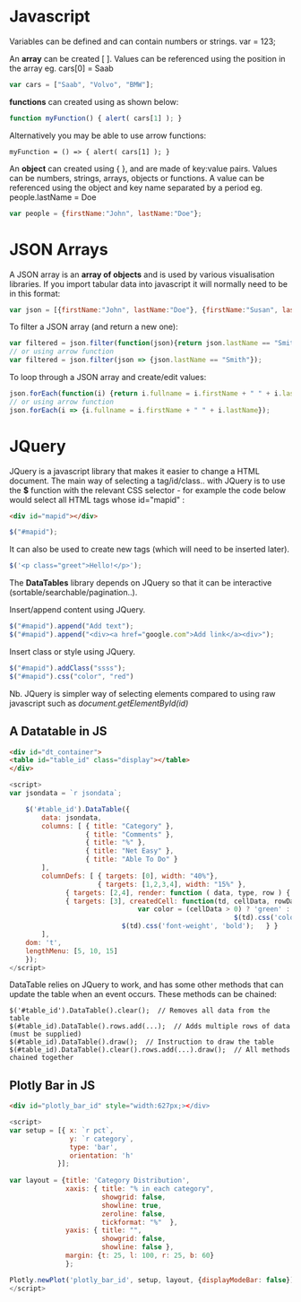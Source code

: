 # Javascript
Variables can be defined and can contain numbers or strings.
  var = 123;

An **array** can be created [ ]. Values can be referenced using the position in the array eg. cars[0] = Saab
```js
var cars = ["Saab", "Volvo", "BMW"];
```

**functions** can created using as shown below:
```js
function myFunction() { alert( cars[1] ); }
```
Alternatively you may be able to use arrow functions:
```
myFunction = () => { alert( cars[1] ); }
```

An **object** can created using { }, and are made of key:value pairs. Values can be numbers, strings, arrays, objects or functions. A value can be referenced using the object and key name separated by a period eg. people.lastName = Doe
```js
var people = {firstName:"John", lastName:"Doe"};     
```

# JSON Arrays
A JSON array is an **array of objects** and is used by various visualisation libraries. If you import tabular data into javascript it will normally need to be in this format:  
```js
var json = [{firstName:"John", lastName:"Doe"}, {firstName:"Susan", lastName:"Smith"}, {firstName:"David", lastName:"Jones"}];     
```

To filter a JSON array (and return a new one):
```js
var filtered = json.filter(function(json){return json.lastName == "Smith"});
// or using arrow function
var filtered = json.filter(json => {json.lastName == "Smith"});
```

To loop through a JSON array and create/edit values:
```js
json.forEach(function(i) {return i.fullname = i.firstName + " " + i.lastName});
// or using arrow function
json.forEach(i => {i.fullname = i.firstName + " " + i.lastName});
```



# JQuery
JQuery is a javascript library that makes it easier to change a HTML document. The main way of selecting a tag/id/class.. with JQuery is to use the **$** function with the relevant CSS selector - for example the code below would select all HTML tags whose id="mapid" :
```html
<div id="mapid"></div>
```
```js
$("#mapid");
```
It can also be used to create new tags (which will need to be inserted later).
```js
$('<p class="greet">Hello!</p>');
```
The **DataTables** library depends on JQuery so that it can be interactive (sortable/searchable/pagination..). 

Insert/append content using JQuery. 
```js
$("#mapid").append("Add text");  
$("#mapid").append("<div><a href="google.com">Add link</a><div>");
```
Insert class or style using JQuery. 
```js
$("#mapid").addClass("ssss");
$("#mapid").css("color", "red")
```

Nb. JQuery is simpler way of selecting elements compared to using raw javascript such as *document.getElementById(id)* 




## A Datatable in JS
```html
<div id="dt_container">
<table id="table_id" class="display"></table>
</div>
```
```js
<script>
var jsondata = `r jsondata`;

    $('#table_id').DataTable({
        data: jsondata,
        columns: [ { title: "Category" },
                   { title: "Comments" },
                   { title: "%" },
                   { title: "Net Easy" },
                   { title: "Able To Do" }
        ],
        columnDefs: [ { targets: [0], width: "40%"},
                      { targets: [1,2,3,4], width: "15%" },
		      { targets: [2,4], render: function ( data, type, row ) { return data*100 + "%"; } },
		      { targets: [3], createdCell: function(td, cellData, rowData, row, col) {
		      					var color = (cellData > 0) ? 'green' : 'red';
                                                        $(td).css('color', color);
							$(td).css('font-weight', 'bold');	} }
        ],
	dom: 't',
	lengthMenu: [5, 10, 15]
    });
</script>
```
DataTable relies on JQuery to work, and has some other methods that can update the table when an event occurs. These methods can be chained: 
```
$('#table_id').DataTable().clear();  // Removes all data from the table
$(#table_id).DataTable().rows.add(...);  // Adds multiple rows of data (must be supplied)
$(#table_id).DataTable().draw();  // Instruction to draw the table
$(#table_id).DataTable().clear().rows.add(...).draw();  // All methods chained together
```

## Plotly Bar in JS
```html
<div id="plotly_bar_id" style="width:627px;></div>
```
```js
<script>
var setup = [{ x: `r pct`,
               y: `r category`,
               type: 'bar',
               orientation: 'h'
            }];
            
var layout = {title: 'Category Distribution',
              xaxis: { title: "% in each category",
                       showgrid: false,
                       showline: true,
                       zeroline: false,
                       tickformat: "%"  },
              yaxis: { title: "",
                       showgrid: false,
                       showline: false },
              margin: {t: 25, l: 100, r: 25, b: 60}
              };

Plotly.newPlot('plotly_bar_id', setup, layout, {displayModeBar: false});
</script>
```
